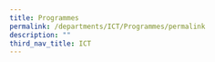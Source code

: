 ```yaml
---
title: Programmes
permalink: /departments/ICT/Programmes/permalink
description: ""
third_nav_title: ICT
---
```


